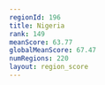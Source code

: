 ```yaml
---
regionId: 196
title: Nigeria
rank: 149
meanScore: 63.77
globalMeanScore: 67.47
numRegions: 220
layout: region_score
---
```

